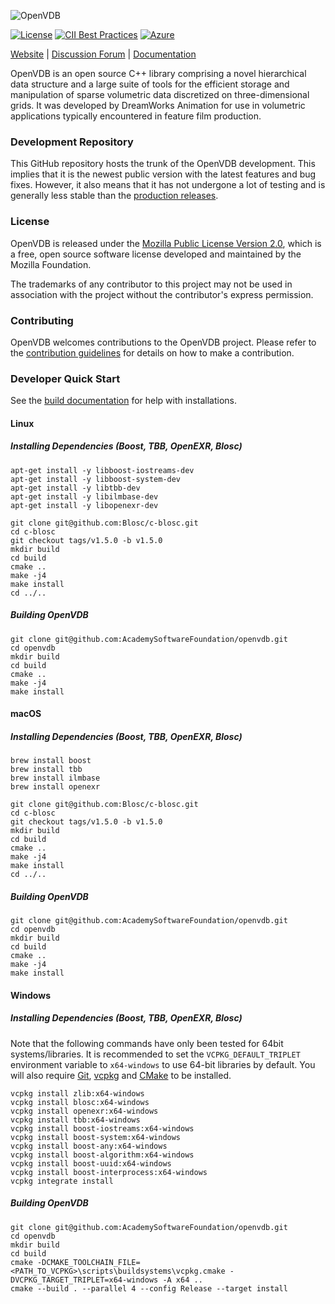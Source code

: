 ![OpenVDB](https://www.openvdb.org/images/openvdb_logo.png)

[![License](https://img.shields.io/github/license/AcademySoftwareFoundation/openvdb)](LICENSE.md)
[![CII Best Practices](https://bestpractices.coreinfrastructure.org/projects/2774/badge)](https://bestpractices.coreinfrastructure.org/projects/2774)
[![Azure](https://dev.azure.com/academysoftwarefoundation/Academy%20Software%20Foundation/_apis/build/status/academysoftwarefoundation.openvdb)](https://dev.azure.com/academysoftwarefoundation/Academy%20Software%20Foundation/_build?definitionId=1&_a=summary)

[Website](https://www.openvdb.org) |
[Discussion Forum](https://www.openvdb.org/forum) |
[Documentation](https://www.openvdb.org/documentation/)

OpenVDB is an open source C++ library comprising a novel hierarchical data structure and a large suite of tools for the efficient storage and manipulation of sparse volumetric data discretized on three-dimensional grids. It was developed by DreamWorks Animation for use in volumetric applications typically encountered in feature film production.


### Development Repository

This GitHub repository hosts the trunk of the OpenVDB development. This implies that it is the newest public version with the latest features and bug fixes. However, it also means that it has not undergone a lot of testing and is generally less stable than the [production releases](https://github.com/AcademySoftwareFoundation/openvdb/releases).


### License

OpenVDB is released under the [Mozilla Public License Version 2.0](https://www.mozilla.org/MPL/2.0/), which is a free, open source software license developed and maintained by the Mozilla Foundation.

The trademarks of any contributor to this project may not be used in association with the project without the contributor's express permission.

### Contributing

OpenVDB welcomes contributions to the OpenVDB project. Please refer to the [contribution guidelines](CONTRIBUTING.md) for details on how to make a contribution.

### Developer Quick Start

See the [build documentation](https://www.openvdb.org/documentation/doxygen/build.html) for help with installations.

#### Linux
##### Installing Dependencies (Boost, TBB, OpenEXR, Blosc)

```
apt-get install -y libboost-iostreams-dev
apt-get install -y libboost-system-dev
apt-get install -y libtbb-dev
apt-get install -y libilmbase-dev
apt-get install -y libopenexr-dev
```
```
git clone git@github.com:Blosc/c-blosc.git
cd c-blosc
git checkout tags/v1.5.0 -b v1.5.0
mkdir build
cd build
cmake ..
make -j4
make install
cd ../..
```

##### Building OpenVDB
```
git clone git@github.com:AcademySoftwareFoundation/openvdb.git
cd openvdb
mkdir build
cd build
cmake ..
make -j4
make install
```
#### macOS
##### Installing Dependencies (Boost, TBB, OpenEXR, Blosc)
```
brew install boost
brew install tbb
brew install ilmbase
brew install openexr
```
```
git clone git@github.com:Blosc/c-blosc.git
cd c-blosc
git checkout tags/v1.5.0 -b v1.5.0
mkdir build
cd build
cmake ..
make -j4
make install
cd ../..
```
##### Building OpenVDB
```
git clone git@github.com:AcademySoftwareFoundation/openvdb.git
cd openvdb
mkdir build
cd build
cmake ..
make -j4
make install
```
#### Windows
##### Installing Dependencies (Boost, TBB, OpenEXR, Blosc)

Note that the following commands have only been tested for 64bit systems/libraries.
It is recommended to set the `VCPKG_DEFAULT_TRIPLET` environment variable to
`x64-windows` to use 64-bit libraries by default. You will also require
[Git](https://git-scm.com/downloads), [vcpkg](https://github.com/microsoft/vcpkg)
and [CMake](https://cmake.org/download/) to be installed.

```
vcpkg install zlib:x64-windows
vcpkg install blosc:x64-windows
vcpkg install openexr:x64-windows
vcpkg install tbb:x64-windows
vcpkg install boost-iostreams:x64-windows
vcpkg install boost-system:x64-windows
vcpkg install boost-any:x64-windows
vcpkg install boost-algorithm:x64-windows
vcpkg install boost-uuid:x64-windows
vcpkg install boost-interprocess:x64-windows
vcpkg integrate install
```
##### Building OpenVDB
```
git clone git@github.com:AcademySoftwareFoundation/openvdb.git
cd openvdb
mkdir build
cd build
cmake -DCMAKE_TOOLCHAIN_FILE=<PATH_TO_VCPKG>\scripts\buildsystems\vcpkg.cmake -DVCPKG_TARGET_TRIPLET=x64-windows -A x64 ..
cmake --build . --parallel 4 --config Release --target install
```
